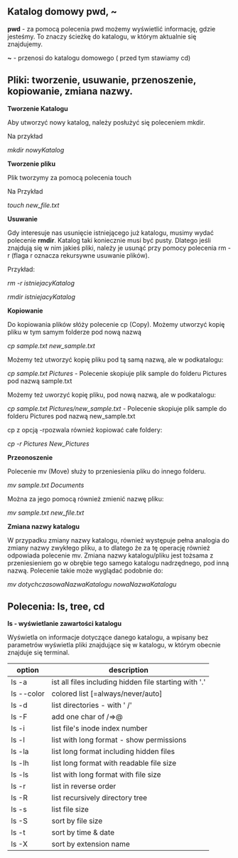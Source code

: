 ## Katalog domowy pwd, ~

**pwd** - za pomocą polecenia pwd możemy wyświetlić informację, gdzie jesteśmy. To znaczy ścieżkę do katalogu, w którym aktualnie się znajdujemy.

**~** - przenosi do katalogu domowego ( przed tym stawiamy cd)

## Pliki: tworzenie, usuwanie, przenoszenie, kopiowanie, zmiana nazwy.

**Tworzenie Katalogu**

Aby utworzyć nowy katalog, należy posłużyć się poleceniem mkdir.

Na przykład

*mkdir nowyKatalog*

**Tworzenie pliku**

Plik tworzymy za pomocą polecenia touch

Na Przykład

*touch new_file.txt*

**Usuwanie**

 Gdy interesuje nas usunięcie istniejącego już katalogu, musimy wydać polecenie **rmdir**. Katalog taki koniecznie musi być pusty. Dlatego jeśli znajdują się w nim jakieś pliki, należy je usunąć przy pomocy polecenia rm -r (flaga r oznacza rekursywne usuwanie plików).
 
 Przykład:
 
*rm -r istniejacyKatalog*

*rmdir istniejacyKatalog*

**Kopiowanie** 

Do kopiowania plików słóży polecenie cp (Copy). Możemy utworzyć kopię pliku w tym samym folderze pod nową nazwą

*cp sample.txt new_sample.txt*

Możemy też utworzyć kopię pliku pod tą samą nazwą, ale w podkatalogu:

*cp sample.txt Pictures* - Polecenie skopiuje plik sample do folderu Pictures pod nazwą sample.txt

Możemy też uworzyć kopię pliku, pod nową nazwą, ale w podkatalogu:

*cp sample.txt Pictures/new_sample.txt* - Polecenie skopiuje plik sample do folderu Pictures pod nazwą new_sample.txt

 cp z opcją -rpozwala również kopiować całe foldery:
 
 *cp -r Pictures New_Pictures*

**Przeonoszenie**

Polecenie mv (Move) służy to przeniesienia pliku do innego folderu.

*mv sample.txt Documents*

Można za jego pomocą również zmienić nazwę pliku:

*mv sample.txt new_file.txt*

**Zmiana nazwy katalogu**

W przypadku zmiany nazwy katalogu, również występuje pełna analogia do zmiany nazwy zwykłego pliku, a to dlatego że za tę operację również odpowiada polecenie mv. Zmiana nazwy katalogu/pliku jest tożsama z przeniesieniem go w obrębie tego samego katalogu nadrzędnego, pod inną nazwą. Polecenie takie może wyglądać podobnie do:

*mv dotychczasowaNazwaKatalogu nowaNazwaKatalogu*

## Polecenia: ls, tree, cd 

**ls - wyświetlanie zawartości katalogu**

Wyświetla on informacje dotyczące danego katalogu, a wpisany bez parametrów wyświetla pliki znajdujące się w katalogu, w którym obecnie znajduje się terminal.

| option | description |
| ------------- | ------------- |
| ls -a	| ist all files including hidden file starting with '.'|
| ls --color | colored list [=always/never/auto]|
| ls -d | list directories - with ' /' |
| ls -F | add one char of /=>@| to enteries |
| ls -i	| list file's inode index number|
| ls -l | list with long format - show permissions |
| ls -la |	list long format including hidden files |
| ls -lh |	list long format with readable file size |
| ls -ls |	list with long format with file size |
| ls -r |	list in reverse order |
| ls -R |	list recursively directory tree |
| ls -s |	list file size |
| ls -S |	sort by file size |
| ls -t |	sort by time & date |
| ls -X |	sort by extension name |







